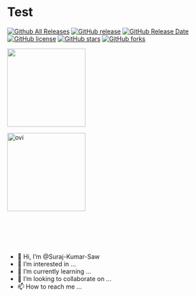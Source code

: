 # Test

[![Github All Releases](https://img.shields.io/github/downloads/surajkumarsaw1/xmrig/total.svg)](https://github.com/surajkumarsaw1/xmrig/releases)
[![GitHub release](https://img.shields.io/github/release/surajkumarsaw1/xmrig/all.svg)](https://github.com/surajkumarsaw1/xmrig/releases)
[![GitHub Release Date](https://img.shields.io/github/release-date/surajkumarsaw1/xmrig.svg)](https://github.com/surajkumarsaw1/xmrig/releases)
[![GitHub license](https://img.shields.io/github/license/surajkumarsaw1/xmrig.svg)](https://github.com/surajkumarsaw1/xmrig/blob/master/LICENSE)
[![GitHub stars](https://img.shields.io/github/stars/surajkumarsaw1/xmrig.svg)](https://github.com/surajkumarsaw1/xmrig/stargazers)
[![GitHub forks](https://img.shields.io/github/forks/surajkumarsaw1/xmrig.svg)](https://github.com/surajkumarsaw1/xmrig/network)

<img height="180em" src="https://github-readme-stats.vercel.app/api?username=surajkumarsaw1&show_icons=true&hide_border=true&&count_private=true&include_all_commits=true" />

<p><img height="180em" src="https://github-readme-stats.vercel.app/api/top-langs?username=Surajkumarsaw1&show_icons=true&locale=en&layout=compact&theme=chartreuse-dark" alt="ovi" /></p>


<br><br><br><br>
- 👋 Hi, I’m @Suraj-Kumar-Saw
- 👀 I’m interested in ...
- 🌱 I’m currently learning ...
- 💞️ I’m looking to collaborate on ...
- 📫 How to reach me ...

<!---
Suraj-Kumar-Saw/Suraj-Kumar-Saw is a ✨ special ✨ repository because its `README.md` (this file) appears on your GitHub profile.
You can click the Preview link to take a look at your changes.
--->
